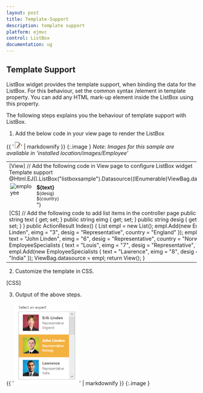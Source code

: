 ```yaml
---
layout: post
title: Template-Support
description: template support
platform: ejmvc
control: ListBox
documentation: ug
---
```


## Template Support

ListBox widget provides the template support, when binding the data for the ListBox. For this behaviour, set the common syntax /element in template property. You can add any HTML mark-up element inside the ListBox using this property.

The following steps explains you the behaviour of template support with ListBox.

1. Add the below code in your view page to render the ListBox

{{ '![Note](Template-Support_images/Template-Support_img1.png)' | markdownify }}
{:.image }
_Note: Images for this sample are available in ‘installed location/images/Employee’_ 




<table>
<tr>
<td>
[View]  // Add the following code in View page to configure ListBox widget  <div class="control">    <div class="ctrllabel">        Template support    </div>    @Html.EJ().ListBox("listboxsample").Datasource((IEnumerable<employeespecialists>)ViewBag.datasource).Height("238").Template("<img class='eimg' src='../../Content/images/Employees/${eimg}.png' alt='employee' height='50px' width='50px'/><div class='ename'> ${text} </div><div class='desig'> ${desig} </div><div class='cont'> ${country} </div>")</div></td></tr>
<tr>
<td>
[CS]  // Add the following code to add list items in the controller page        public class EmployeeSpecialists        {            public string text { get; set; }            public string eimg { get; set; }            public string desig { get; set; }            public string country { get; set; }        }        public ActionResult Index()        {            List<EmployeeSpecialists> empl = new List<EmployeeSpecialists>();            empl.Add(new EmployeeSpecialists { text = "Erik Linden", eimg = "3", desig = "Representative", country = "England" });            empl.Add(new EmployeeSpecialists { text = "John Linden", eimg = "6", desig = "Representative", country = "Norway" });            empl.Add(new EmployeeSpecialists { text = "Louis", eimg = "7", desig = "Representative", country = "Australia" });            empl.Add(new EmployeeSpecialists { text = "Lawrence", eimg = "8", desig = "Representative", country = "India" });            ViewBag.datasource = empl;            return View();        }</td></tr>
</table>




2. Customize the template in CSS. 


[CSS]  

<style>

    .eimg {

        margin: 0;

        padding: 3px 10px 3px 3px;

        border: 0 none;

        width: 60px;

        height: 60px;

        float: left;

    }



    .ename {

        font-weight: bold;

        padding: 6px 3px 1px 3px;

    }



    .desig, .cont {

        font-size: smaller;

        padding: 3px 3px -1px 0px;

    }



    #selectexperts li {

        width: 200px;

        height: 70px;

        padding: 5px;

    }

</style>





3. Output of the above steps.




{{ '![](Template-Support_images/Template-Support_img2.png)' | markdownify }}
{:.image }


